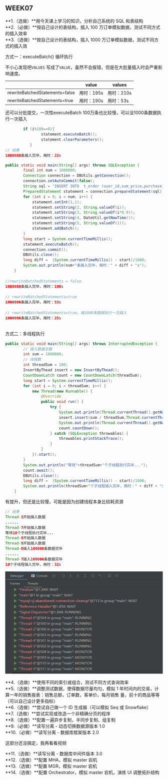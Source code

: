 ## WEEK07

**1.（选做）**用今天课上学习的知识，分析自己系统的 SQL 和表结构  
**2.（必做）**按自己设计的表结构，插入 100 万订单模拟数据，测试不同方式的插入效率  
**3.（选做）**按自己设计的表结构，插入 1000 万订单模拟数据，测试不同方式的插入效     

方式一：executeBatch() 循环执行

不小心发现吧`VALUES` 写成了`VALUE`，虽然不会报错，但是在大批量插入时会严重影响速度。

|                                | value      | values     |
| ------------------------------ | ---------- | ---------- |
| rewriteBatchedStatements=false | 用时：195s | 用时：210s |
| rewriteBatchedStatements=true  | 用时：190s | 用时：53s  |

还可以分批提交，一次性executeBatch 100万条也比较慢，可以没1000条数据执行一次插入

```java
		if (i%100==0){
                statement.executeBatch();
                statement.clearParameters();
           }
// 结果
1000000条插入完毕，用时：22s
```

~~~java
public static void main(String[] args) throws SQLException {
        final int num = 1000000;
        Connection connection = DBUtils.getConnection();
        connection.setAutoCommit(false);
        String sql = "INSERT INTO  t_order (user_id,sum_price,purchase_price,create_time,order_status) VALUES (?,?,?,?,?) ";
        PreparedStatement statement = connection.prepareStatement(sql);
        for (int i = 0; i < num; i++) {
            statement.setInt(1,1);
            statement.setString(2, String.valueOf(i));
            statement.setString(3, String.valueOf(i*0.9));
            statement.setString(4, DateUtil.getNowTime());
            statement.setString(5, String.valueOf(1));
            statement.addBatch();
        }
        long start = System.currentTimeMillis();
        statement.executeBatch();
        connection.commit();
        DBUtils.close();
        long diff =  (System.currentTimeMillis() - start)/1000;
        System.out.println(num+"条插入完毕，用时：" + diff + "s");
    }

//rewriteBatchedStatements = false
1000000条插入完毕，用时：190s
    
// rewriteBatchedStatements=true
1000000条插入完毕，用时：53s

// rewriteBatchedStatements=true，每1000条数据执行一次插入
1000000条插入完毕，用时：25s
    
~~~

方式二：多线程执行

~~~java
public static void main(String[] args) throws InterruptedException {
        // 插入数据总数
        int sum = 1000000;
        // 线程数
        int threadSum = 100;
        InsertByThead insert = new InsertByThead();
        CountDownLatch count = new CountDownLatch(threadSum);
        long start = System.currentTimeMillis();
        for (int i = 0; i < threadSum; i++) {
            new Thread(new Runnable() {
                @Override
                public void run() {
                    try {
                        System.out.println(Thread.currentThread().getName()+"开始插入数据");
                        insert.insert(sum / threadSum,Thread.currentThread().getName());
                        System.out.println(Thread.currentThread().getName()+"插入"+(sum / threadSum)+"条数据完毕");
                        count.countDown();
                    } catch (SQLException throwables) {
                        throwables.printStackTrace();
                    }
                }
            }).start();
        }
        System.out.println("等待"+threadSum+"个子线程执行完毕...");
        count.await();
        DBUtils.close();
        long diff =  (System.currentTimeMillis() - start)/1000;
        System.out.println(threadSum+"个子线程插入完毕，用时：" + diff + "s");
    }
~~~

有提升，但还是比较慢，可能是因为创建线程本身比较耗资源

~~~java
// 结果
Thread-1开始插入数据
......
Thread-7开始插入数据
等待10个子线程执行完毕...
Thread-8开始插入数据
Thread-9开始插入数据
Thread-0插入100000条数据完毕
......
Thread-7插入100000条数据完毕
10个子线程插入完毕，用时：32s
~~~

![image-20210622134256344](image-20210622112439664.png)

**4.（选做）**使用不同的索引或组合，测试不同方式查询效率  
**5.（选做）**调整测试数据，使得数据尽量均匀，模拟 1 年时间内的交易，计算一年的销售报表：销售总额，订单数，客单价，每月销售 量，前十的商品等等（可以自己设计更多指标）  
**6.（选做）**尝试自己做一个 ID 生成器（可以模拟 Seq 或 Snowflake）  
**7.（选做）**尝试实现或改造一个非精确分页的程序  
**8.（选做）**配置一遍异步复制，半同步复制、组复制  
**9.（必做）**读写分离 - 动态切换数据源版本 1.0  
**10.（必做）**读写分离 - 数据库框架版本 2.0  

这部分还没搞定，我再看看视频

**11.（选做）**读写分离 - 数据库中间件版本 3.0  
**12.（选做）**配置 MHA，模拟 master 宕机  
**13.（选做）**配置 MGR，模拟 master 宕机  
**14.（选做）**配置 Orchestrator，模拟 master 宕机，演练 UI 调整拓扑结构  


